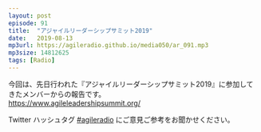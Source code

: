 ```yaml
---
layout: post
episode: 91
title:  "アジャイルリーダーシップサミット2019"
date:   2019-08-13
mp3url: https://agileradio.github.io/media050/ar_091.mp3
mp3size: 14812625
tags: [Radio]
---
```


今回は、先日行われた『アジャイルリーダーシップサミット2019』に参加してきたメンバーからの報告です。  
https://www.agileleadershipsummit.org/  

Twitter ハッシュタグ [#agileradio](https://twitter.com/intent/tweet?hashtags=agileradio) にご意見ご参考をお聞かせください。

